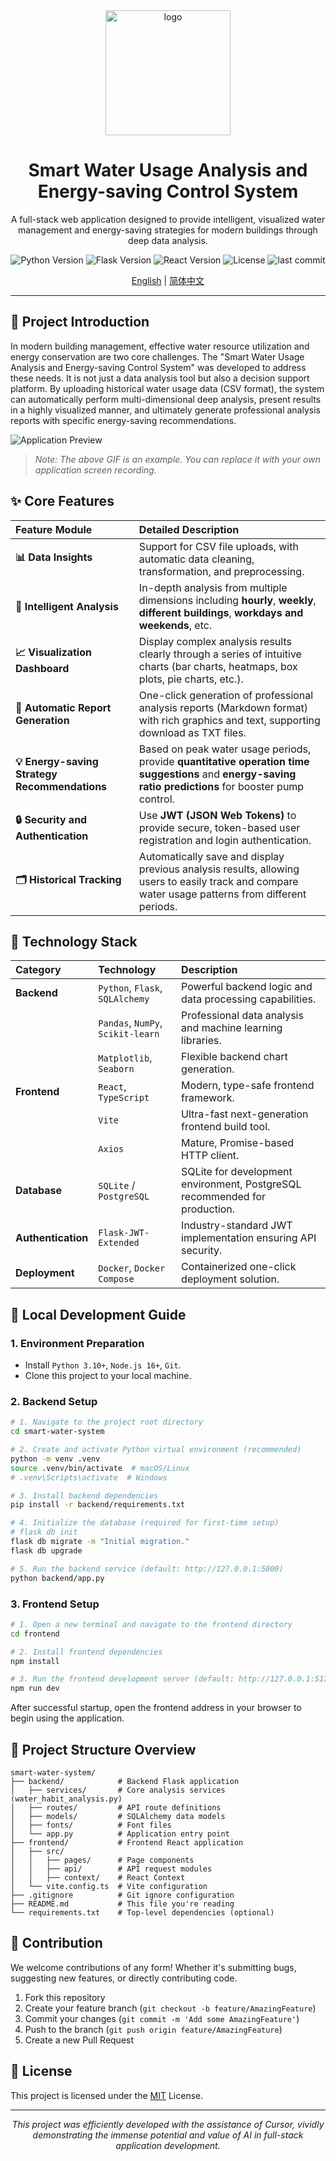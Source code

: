 <div align="center">
  <img src="https://raw.githubusercontent.com/Aiting-for-you/smart-water-system/main/.github/assets/logo.png" alt="logo" width="200"/>

  <h1 align="center">Smart Water Usage Analysis and Energy-saving Control System</h1>
  
  <p align="center">
    A full-stack web application designed to provide intelligent, visualized water management and energy-saving strategies for modern buildings through deep data analysis.
  </p>
  
  <p align="center">
    <img src="https://img.shields.io/badge/Python-3.10%2B-blue?logo=python&logoColor=white" alt="Python Version">
    <img src="https://img.shields.io/badge/Flask-2.x-black?logo=flask&logoColor=white" alt="Flask Version">
    <img src="https://img.shields.io/badge/React-18.x-blue?logo=react&logoColor=white" alt="React Version">
    <img src="https://img.shields.io/badge/License-MIT-green" alt="License">
    <img src="https://img.shields.io/github/last-commit/Aiting-for-you/smart-water-system" alt="last commit">
  </p>
  
  <p align="center">
    <a href="README.md">English</a> | <a href="README-CN.md">简体中文</a>
  </p>
</div>

---

## 🌟 Project Introduction

In modern building management, effective water resource utilization and energy conservation are two core challenges. The "Smart Water Usage Analysis and Energy-saving Control System" was developed to address these needs. It is not just a data analysis tool but also a decision support platform. By uploading historical water usage data (CSV format), the system can automatically perform multi-dimensional deep analysis, present results in a highly visualized manner, and ultimately generate professional analysis reports with specific energy-saving recommendations.

![Application Preview](https://raw.githubusercontent.com/Aiting-for-you/smart-water-system/main/.github/assets/preview.gif)
> *Note: The above GIF is an example. You can replace it with your own application screen recording.*

## ✨ Core Features

| Feature Module | Detailed Description |
| :--- | :--- |
| **📊 Data Insights** | Support for CSV file uploads, with automatic data cleaning, transformation, and preprocessing. |
| **🧠 Intelligent Analysis** | In-depth analysis from multiple dimensions including **hourly**, **weekly**, **different buildings**, **workdays and weekends**, etc. |
| **📈 Visualization Dashboard** | Display complex analysis results clearly through a series of intuitive charts (bar charts, heatmaps, box plots, pie charts, etc.). |
| **📄 Automatic Report Generation** | One-click generation of professional analysis reports (Markdown format) with rich graphics and text, supporting download as TXT files. |
| **💡 Energy-saving Strategy Recommendations** | Based on peak water usage periods, provide **quantitative operation time suggestions** and **energy-saving ratio predictions** for booster pump control. |
| **🔒 Security and Authentication** | Use **JWT (JSON Web Tokens)** to provide secure, token-based user registration and login authentication. |
| **🗂️ Historical Tracking** | Automatically save and display previous analysis results, allowing users to easily track and compare water usage patterns from different periods. |

## 🚀 Technology Stack

| Category | Technology | Description |
|:--- |:---|:---|
| **Backend** | `Python`, `Flask`, `SQLAlchemy` | Powerful backend logic and data processing capabilities. |
| | `Pandas`, `NumPy`, `Scikit-learn` | Professional data analysis and machine learning libraries. |
| | `Matplotlib`, `Seaborn` | Flexible backend chart generation. |
| **Frontend** | `React`, `TypeScript` | Modern, type-safe frontend framework. |
| | `Vite` | Ultra-fast next-generation frontend build tool. |
| | `Axios` | Mature, Promise-based HTTP client. |
| **Database**| `SQLite` / `PostgreSQL` | SQLite for development environment, PostgreSQL recommended for production. |
| **Authentication** | `Flask-JWT-Extended` | Industry-standard JWT implementation ensuring API security. |
| **Deployment** | `Docker`, `Docker Compose` | Containerized one-click deployment solution. |

## 🔧 Local Development Guide

### 1. Environment Preparation
- Install `Python 3.10+`, `Node.js 16+`, `Git`.
- Clone this project to your local machine.

### 2. Backend Setup
```bash
# 1. Navigate to the project root directory
cd smart-water-system

# 2. Create and activate Python virtual environment (recommended)
python -m venv .venv
source .venv/bin/activate  # macOS/Linux
# .venv\Scripts\activate  # Windows

# 3. Install backend dependencies
pip install -r backend/requirements.txt

# 4. Initialize the database (required for first-time setup)
# flask db init
flask db migrate -m "Initial migration."
flask db upgrade

# 5. Run the backend service (default: http://127.0.0.1:5000)
python backend/app.py
```

### 3. Frontend Setup
```bash
# 1. Open a new terminal and navigate to the frontend directory
cd frontend

# 2. Install frontend dependencies
npm install

# 3. Run the frontend development server (default: http://127.0.0.1:5173)
npm run dev
```
After successful startup, open the frontend address in your browser to begin using the application.

## 📁 Project Structure Overview
```
smart-water-system/
├── backend/            # Backend Flask application
│   ├── services/       # Core analysis services (water_habit_analysis.py)
│   ├── routes/         # API route definitions
│   ├── models/         # SQLAlchemy data models
│   ├── fonts/          # Font files
│   └── app.py          # Application entry point
├── frontend/           # Frontend React application
│   ├── src/
│   │   ├── pages/      # Page components
│   │   ├── api/        # API request modules
│   │   ├── context/    # React Context
│   └── vite.config.ts  # Vite configuration
├── .gitignore          # Git ignore configuration
├── README.md           # This file you're reading
└── requirements.txt    # Top-level dependencies (optional)
```

## 🤝 Contribution
We welcome contributions of any form! Whether it's submitting bugs, suggesting new features, or directly contributing code.
1. Fork this repository
2. Create your feature branch (`git checkout -b feature/AmazingFeature`)
3. Commit your changes (`git commit -m 'Add some AmazingFeature'`)
4. Push to the branch (`git push origin feature/AmazingFeature`)
5. Create a new Pull Request

## 📄 License
This project is licensed under the [MIT](https://opensource.org/licenses/MIT) License.

---
<p align="center">
  <em>This project was efficiently developed with the assistance of Cursor, vividly demonstrating the immense potential and value of AI in full-stack application development.</em>
</p> 